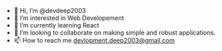 - 👋 Hi, I’m @devdeep2003
- 👀 I’m interested in Web Developement
- 🌱 I’m currently learning React
- 💞️ I’m looking to collaborate on making simple and robust applications.
- 📫 How to reach me devlopment.deep2003@gmail.com

<!---
devdeep2003/devdeep2003 is a ✨ special ✨ repository because its `README.md` (this file) appears on your GitHub profile.
You can click the Preview link to take a look at your changes.
--->

